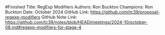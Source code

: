 #Finished
Title: RegExp Modifiers
Authors: Ron Buckton
Champions: Ron Buckton
Date: October 2024
GitHub Link: https://github.com/tc39/proposal-regexp-modifiers
GitHub Note Link: https://github.com/tc39/notes/blob/HEAD/meetings/2024-10/october-08.md#regexp-modifiers-for-stage-4
